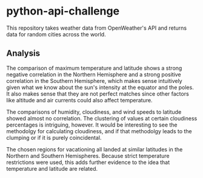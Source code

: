 # python-api-challenge

This repository takes weather data from OpenWeather's API and returns data for random cities across the world.


## Analysis

The comparison of maximum temperature and latitude shows a strong negative correlation in the Northern Hemisphere and a strong positive correlation in the Southern Hemisphere, which makes sense intuitively given what we know about the sun's intensity at the equator and the poles. It also makes sense that they are not perfect matches since other factors like altitude and air currents could also affect temperature.

The comparisons of humidity, cloudiness, and wind speeds to latitude showed almost no correlation. The clustering of values at certain cloudiness percentages is intriguing, however. It would be interesting to see the methodolgy for calculating cloudiness, and if that methodolgy leads to the clumping or if it is purely coincidental.

The chosen regions for vacationing all landed at similar latitudes in the Northern and Southern Hemispheres. Because strict temperature restrictions were used, this adds further evidence to the idea that temperature and latitude are related.

